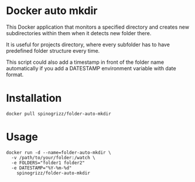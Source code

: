 # Docker auto mkdir

This Docker application that monitors a specified directory and creates new subdirectories within them when it detects new folder there.

It is useful for projects directory, where every subfolder has to have predefined folder structure every time.

This script could also add a timestamp in front of the folder name automatically if you add a DATESTAMP environment variable with date format.

# Installation

```
docker pull spinogrizz/folder-auto-mkdir 
```
# Usage

```
docker run -d --name=folder-auto-mkdir \
  -v /path/to/your/folder:/watch \
  -e FOLDERS="folder1 folder2"
  -e DATESTAMP="%Y-%m-%d"
	spinogrizz/folder-auto-mkdir
```